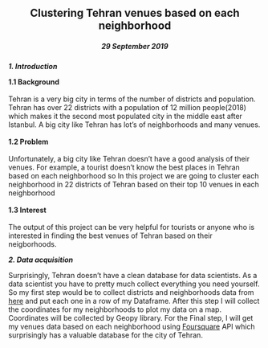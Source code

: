 <div style="text-align:center"><h2><b>Clustering Tehran venues based on each neighborhood</b></h2>
<h5>29 September 2019</h5>
</div>

***1.	Introduction***
<p>
<b>1.1	Background</b><br><br>
Tehran is a very big city in terms of the number of districts and population. Tehran has over 22 districts with a population of 12 million people(2018) which makes it the second most populated city in the middle east after Istanbul. A big city like Tehran has lot’s of neighborhoods and many venues.<br><br>
<b>1.2	Problem</b><br><br>
Unfortunately, a big city like Tehran doesn’t have a good analysis of their venues. For example, a tourist doesn’t know the best places in Tehran based on each neighborhood so In this project we are going to cluster each neighborhood in 22 districts of Tehran based on their top 10 venues in each neighborhood<br><br>
<b>1.3	Interest</b><br><br>
The output of this project can be very helpful for tourists or anyone who is interested in finding the best venues of Tehran based on their neigborhoods. 
</p>

***2.	Data acquisition***
<p>
Surprisingly, Tehran doesn’t have a clean database for data scientists. As a data scientist you have to pretty much collect everything you need yourself. So my first step would be to collect districts and neighborhoods data from <a href="https://en.wikipedia.org/wiki/Template:Main_neighborhoods_of_Tehran" >here</a> and put each one in a row of my Dataframe. After this step I will collect the coordinates for my neighborhoods to plot my data on a map. Coordinates will be collected by Geopy library. For the Final step, I will get my venues data based on each neighborhood using <a href="http://foursquare.com" >Foursquare</a> API which surprisingly has a valuable database for the city of Tehran.
</p>
